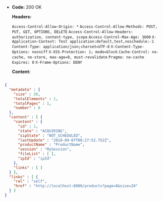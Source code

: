 * **Code:** 200 OK

  **Headers:**

  `Access-Control-Allow-Origin: *`
  `Access-Control-Allow-Methods: POST, PUT, GET, OPTIONS, DELETE`
  `Access-Control-Allow-Headers: authorization, content-type, scope`
  `Access-Control-Max-Age: 3600`
  `X-Application-Context: Test application:default,test,noschedule:-1`
  `Content-Type: application/json;charset=UTF-8`
  `X-Content-Type-Options: nosniff`
  `X-XSS-Protection: 1; mode=block`
  `Cache-Control: no-cache, no-store, max-age=0, must-revalidate`
  `Pragma: no-cache`
  `Expires: 0`
  `X-Frame-Options: DENY`

  **Content:**

```json

{
  "metadata" : {
    "size" : 20,
    "totalElements" : 1,
    "totalPages" : 1,
    "number" : 0
  },
  "content" : [ {
    "content" : {
      "id" : 1,
      "state" : "ACQUIRING",
      "sipState" : "NOT_SCHEDULED",
      "lastUpdate" : "2018-09-07T08:27:52.752Z",
      "productName" : "ProductName",
      "session" : "MySession",
      "fileList" : [ ],
      "ipId" : "ipId"
    },
    "links" : [ ]
  } ],
  "links" : [ {
    "rel" : "self",
    "href" : "http://localhost:8080/products?page=0&size=20"
  } ]
}
```
